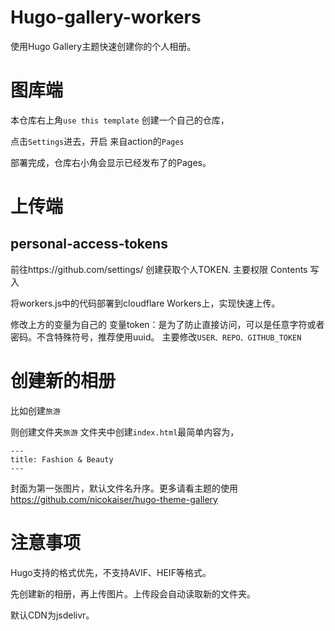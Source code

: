 # Hugo-gallery-workers
使用Hugo Gallery主题快速创建你的个人相册。

# 图库端
本仓库右上角` use this template ` 创建一个自己的仓库，

点击`Settings`进去，开启 来自action的`Pages`

部署完成，仓库右小角会显示已经发布了的Pages。

# 上传端
## personal-access-tokens
前往https://github.com/settings/ 创建获取个人TOKEN. 主要权限 Contents 写入

将workers.js中的代码部署到cloudflare Workers上，实现快速上传。

修改上方的变量为自己的
变量token：是为了防止直接访问，可以是任意字符或者密码。不含特殊符号，推荐使用uuid。
主要修改`USER、REPO、GITHUB_TOKEN`

# 创建新的相册

比如创建`旅游`

则创建文件夹`旅游`
文件夹中创建`index.html`最简单内容为，
```
---
title: Fashion & Beauty
---
```
封面为第一张图片，默认文件名升序。更多请看主题的使用 https://github.com/nicokaiser/hugo-theme-gallery

# 注意事项

Hugo支持的格式优先，不支持AVIF、HEIF等格式。

先创建新的相册，再上传图片。上传段会自动读取新的文件夹。

默认CDN为jsdelivr。
